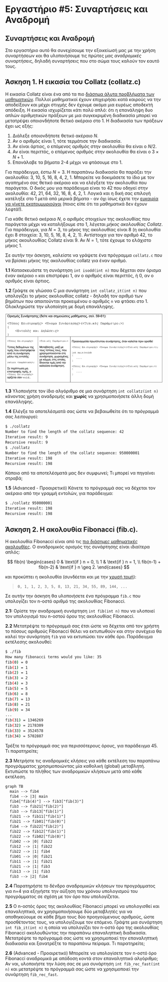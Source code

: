 # Εργαστήριο #5: Συναρτήσεις και Αναδρομή

## Συναρτήσεις και Αναδρομή

Στο εργαστήριο αυτό θα συνεχίσουμε την εξοικείωσή μας με την χρήση συναρτήσεων
και θα υλοποιήσουμε τις πρώτες μας *αναδρομικές* συναρτήσεις, δηλαδή συναρτήσεις που στο σώμα τους καλούν τον εαυτό τους.

## Άσκηση 1. Η εικασία του Collatz (collatz.c)

Η εικασία Collatz είναι ένα από τα πιο [διάσημα άλυτα προβλήματα των μαθηματικών](https://en.wikipedia.org/wiki/Collatz_conjecture). Πολλοί μαθηματικοί έχουν επιχειρήσει κατά καιρούς να την αποδείξουν και μέχρι στιγμής δεν έχουμε ακόμα μια ευρέως αποδεκτή απόδειξη. Η εικασία ισχυρίζεται κάτι πολύ απλό: ότι η επανάληψη δυο απλών αριθμητικών πράξεων με μια συγκεκριμένη διαδικασία μπορεί να μετατρέψει οποιονδήποτε θετικό ακέραιο στο 1. Η διαδικασία των πράξεων έχει ως εξής:

1. Διάλεξε οποιονδήποτε θετικό ακέραιο $N$.
1. Αν ο αριθμός είναι 1, τότε τερμάτισε την διαδικασία.
1. Αν είναι άρτιος, ο επόμενος αριθμός στην ακολουθία θα είναι ο $N/2$.
1. Αν είναι περιττός, ο επόμενος αριθμός στην ακολουθία θα είναι ο $3\times N+1$.
1. Επανάλαβε τα βήματα 2-4 μέχρι να φτάσουμε στο 1.

Για παράδειγμα, έστω $N = 3$. Η παραπάνω διαδικασία θα παράξει την ακολουθία: 3, 10, 5, 16, 8, 4, 2, 1. Μπορείτε να δοκιμάσετε το ίδιο με τον αγαπημένο σας θετικό ακέραιο και να ελέγξετε την ακολουθία που παράγεται. Ο δικός μου για παράδειγμα είναι το 42 που οδηγεί στην ακολουθία: 42, 21, 64, 32, 16, 8, 4, 2, 1. Λογικά και η δική σας επιλογή κατέληξε στο 1 μετά από μερικά βήματα - αν όχι ίσως έχετε την [ευκαιρία να γίνετε εκατομμυριούχοι](https://www.prnewswire.com/news-releases/bakuage-offers-prize-of-120-million-jpy-to-whoever-solves-collatz-conjecture-math-problem-unsolved-for-84-years-301326629.html) (ποιος είπε ότι τα μαθηματικά δεν έχουν λεφτά!).

Για κάθε θετικό ακέραιο $N$, ο αριθμός στοιχείων της ακολουθίας που παράγεται μέχρι να καταλήξουμε στο 1, λέγεται *μήκος ακολουθίας Collatz*. Για παράδειγμα, για $N = 3$, το μήκος της ακολουθίας είναι 8 (η ακολουθία έχει 8 στοιχεία: 3, 10, 5, 16, 8, 4, 2, 1). Αντίστοιχα για τον αριθμό 42, το μήκος ακουλουθίας Collatz είναι 9. Αν $N = 1$, τότε έχουμε το ελάχιστο μήκος 1.

Σε αυτήν την άσκηση, καλείστε να γράψετε ένα πρόγραμμα `collatz.c` που να βρίσκει
μήκος της ακολουθίας collatz για έναν αριθμό.

**1.1** Κατασκευάστε τη συνάρτηση `int isodd(int n)` που δέχεται σαν
όρισμα έναν ακέραιο `n` και επιστρέφει 1, αν ο αριθμός είναι περιττός, ή 0,
αν ο αριθμός είναι άρτιος.

**1.2** Γράψτε σε γλώσσα C μια συνάρτηση
 `int collatz_it(int n)` που υπολογίζει το μήκος ακολουθίας collatz - δηλαδή
 τον αριθμό των βημάτων που απαιτούνται προκειμένου ο αριθμός `n` να φτάσει
 στο 1. Ολοκληρώστε την υλοποίηση με δομή επανάληψης.

![Function Definition](./img/media/image0.png)

**1.3** Υλοποιήστε τον ίδιο αλγόριθμο σε μια συνάρτηση `int collatz(int n)`
κάνοντας χρήση αναδρομής και **χωρίς** να χρησιμοποιήσετε άλλη δομή επανάληψης.

**1.4** Ελέγξε τα αποτελέσματά σας ώστε να βεβαιωθείτε ότι το πρόγραμμά σας
λειτουργεί:

```sh
$ ./collatz
Number to find the length of the collatz sequence: 42
Iterative result: 9
Recursive result: 9
$ ./collatz
Number to find the length of the collatz sequence: 950000001
Iterative result: 198
Recursive result: 198
```

Κάποιο από τα αποτελέσματά μας δεν συμφωνεί; Τι μπορεί να πηγαίνει στραβά;

**1.5** (Αdvanced - Προαιρετικό) Κάνετε το πρόγραμμά σας να δέχεται τον
ακέραιο από την γραμμή εντολών, για παράδειγμα:

```sh
$ ./collatz 950000001
Iterative result: 198
Recursive result: 198
```

## Άσκηση 2. Η ακολουθία Fibonacci (fib.c).

Η ακολουθία Fibonacci είναι από τις [πιο διάσημες μαθηματικές ακολουθίες](https://en.wikipedia.org/wiki/Fibonacci_sequence). Ο αναδρομικός ορισμός
της συνάρτησης είναι ιδιαίτερα απλός:

$$
fib(n)
\begin{cases}
0 & \text{if } n = 0, \\
1 & \text{if } n = 1, \\
fib(n-1) + fib(n-2) & \text{if } n \geq 2.
\end{cases}
$$

και προκύπτει η ακολουθία (συνδέεται και με την [χρυσή τομή](https://en.wikipedia.org/wiki/Golden_ratio)):

>     0, 1, 1, 2, 3, 5, 8, 13, 21, 34, 55, 89, 144, ...

Σε αυτήν την άσκηση θα υλοποιήσετε ένα πρόγραμμα `fib.c` που υπολογίζει
τον n-οστό αριθμό της ακολουθίας Fibonacci.

**2.1:** Ορίστε την αναδρομική συνάρτηση `int fib(int n)` που να υλοποιεί τον
υπολογισμό του n-οστού όρου της ακολουθίας Fibonacci.

**2.2** Μετατρέψτε το πρόγραμμά σας έτσι ώστε να δέχεται από τον χρήστη το
πόσους αριθμούς Fibonacci θέλει να εκτυπωθούν και στην συνέχεια θα καλεί
την συνάρτηση `fib` για να εκτυπώσει τον κάθε όρο. Παράδειγμα
εκτέλεσης ακολουθεί:

```sh
$ ./fib
How many fibonacci terms would you like: 35
fib(0) = 0
fib(1) = 1
fib(2) = 1
fib(3) = 2
fib(4) = 3
fib(5) = 5
fib(6) = 8
fib(7) = 13
fib(8) = 21
fib(9) = 34
...
fib(31) = 1346269
fib(32) = 2178309
fib(33) = 3524578
fib(34) = 5702887
```

Τρέξτε το πρόγραμμά σας για περισσότερους όρους, για παράδειγμα 45.
Τι παρατηρείτε;

**2.3** Μετρήστε τις αναδρομικές κλήσεις για κάθε εκτέλεση του παραπάνω
προγράμματος χρησιμοποιώντας μία καθολική (global) μεταβλητή. Εκτυπώστε
το πλήθος των αναδρομικών κλήσεων μετά από κάθε εκτέλεση.

```mermaid
graph TB
  main --> fib4
  fib4 --> |3| main
  fib4["fib(4)"] --> fib3["fib(3)"]
  fib3 --> fib21["fib(2)"]
  fib3 --> fib13["fib(1)"]
  fib21 --> fib11["fib(1)"]
  fib21 --> fib01["fib(0)"]
  fib4 --> fib22["fib(2)"]
  fib22 --> fib12["fib(1)"]
  fib22 --> fib02["fib(0)"]
  fib02 --> |0| fib22
  fib12 --> |1| fib22
  fib22 --> |1| fib4
  fib01 --> |0| fib21
  fib11 --> |1| fib21
  fib21 --> |1| fib3
  fib13 --> |1| fib3
  fib3 --> |2| fib4
```

**2.4** Παρατηρήστε το δένδρο αναδρομικών κλήσεων του προγράμματος για
n=4 για εξηγήστε την αύξηση του χρόνου υπολογισμού του προγράμματος σε
σχέση με τον όρο που υπολογίζεται.

**2.5** Ο n-οστός όρος της ακολουθίας Fibonacci μπορεί να υπολογισθεί
και επαναληπτικά, αν χρησιμοποιήσουμε δύο μεταβλητές για να αποθηκεύουμε
σε κάθε βήμα τους δύο προηγούμενους αριθμούς, ώστε προσθέτοντας τους, να
υπολογίζουμε τον επόμενο. Γράψτε μια συνάρτηση `int fib_it(int n)` η οποία
να υπολογίζει τον n-οστό όρο της ακολουθίας Fibonacci ακολουθώντας την
παραπάνω επαναληπτική διαδικασία. Μετατρέψτε το πρόγραμμά σας ώστε
να χρησιμοποιεί την επαναληπτική διαδικασία και ξανατρέξτε το
παραπάνω πείραμα. Τι παρατηρείτε;

**2.6** (Advanced - Προαιρετικό) Μπορείτε να υπολογίσετε τον n-οστό όρο
Fibonacci αναδρομικά με απόδοση κοντά στον επαναληπτικό αλγόριθμο; Αν ναι,
υλοποιήστε την λύση σας σε μια συνάρτηση `int fib_rec_fast(int n)` και μετατρέψτε το πρόγραμμά σας
ώστε να χρησιμοποιεί την συνάρτηση `fib_rec_fast`.

